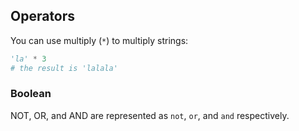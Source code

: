 ## Operators

You can use multiply (`*`) to multiply strings:

```Python
'la' * 3
# the result is 'lalala'
```

### Boolean

NOT, OR, and AND are represented as `not`, `or`, and `and` respectively.
